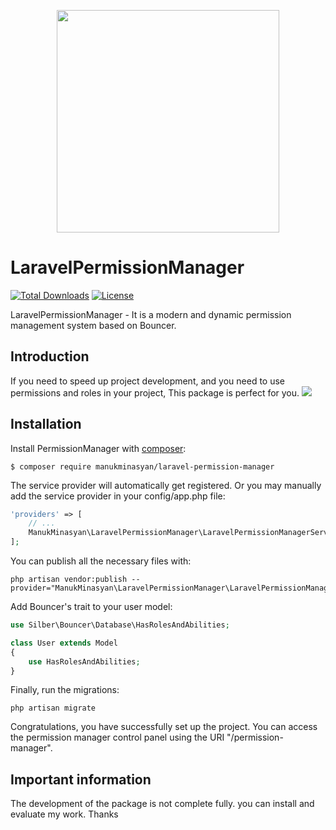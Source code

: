 <p align="center">
<img src="https://raw.githubusercontent.com/ManukMinasyan/Laravel-Permission-Manager/master/assets/branding/logo.png" width="356">
</p>

# LaravelPermissionManager
<a href="https://packagist.org/packages/manukminasyan/laravel-permission-manager"><img src="https://poser.pugx.org/manukminasyan/laravel-permission-manager/d/total.svg" alt="Total Downloads"></a>
<a href="https://github.com/ManukMinasyan/Laravel-Permission-Manager/blob/master/LICENSE"><img src="https://poser.pugx.org/manukminasyan/laravel-permission-manager/license.svg" alt="License"></a>

LaravelPermissionManager - It is a modern and dynamic permission management system based on Bouncer.

## Introduction
If you need to speed up project development, and you need to use permissions and roles in your project,
This package is perfect for you.
<img src="https://raw.githubusercontent.com/ManukMinasyan/Laravel-Permission-Manager/master/assets/branding/ui-control-panel.png">

## Installation
Install PermissionManager with [composer](https://getcomposer.org/doc/00-intro.md):

```
$ composer require manukminasyan/laravel-permission-manager
```

The service provider will automatically get registered. Or you may manually add the service provider in your config/app.php file:

```php
'providers' => [
    // ...
    ManukMinasyan\LaravelPermissionManager\LaravelPermissionManagerServiceProvider::class,
];
```

You can publish all the necessary files with:
```
php artisan vendor:publish --provider="ManukMinasyan\LaravelPermissionManager\LaravelPermissionManagerServiceProvider"
```

Add Bouncer's trait to your user model:
```php
use Silber\Bouncer\Database\HasRolesAndAbilities;

class User extends Model
{
    use HasRolesAndAbilities;
}
```

Finally, run the migrations:
```
php artisan migrate
```

Congratulations, you have successfully set up the project.
You can access the permission manager control panel using the URI "/permission-manager".

## Important information
The development of the package is not complete fully. you can install and evaluate my work. Thanks

